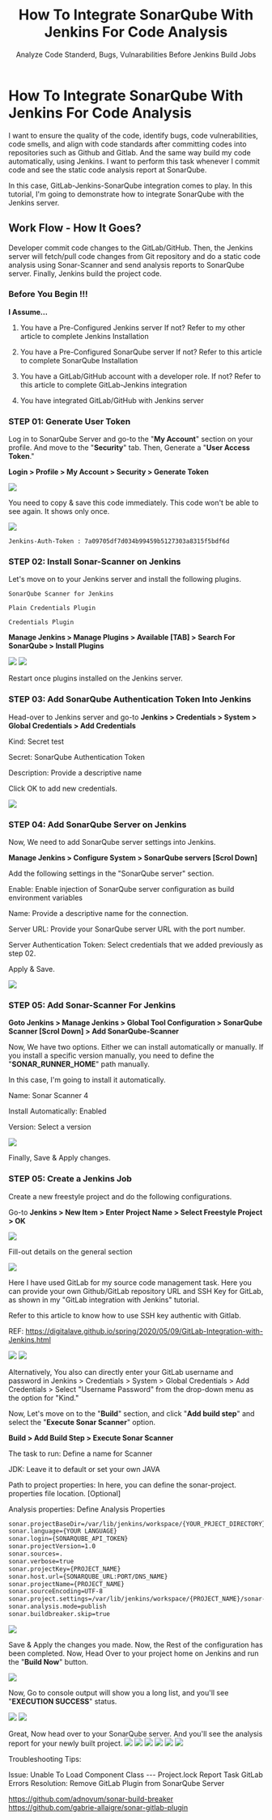 ﻿---
layout: post
authors: [dimuthu_daundasekara]
title: 'How To Integrate SonarQube With Jenkins For Code Analysis'
subtitle: "Analyze Code Standerd, Bugs, Vulnarabilities Before Jenkins Build Jobs"
description: "Ensure the quality of the code, identify bugs, code vulnerabilities, code smells, and align with code standards after committing codes into repositories such as Github, Bitbucket, and Gitlab. And the same way build my code automatically, using Jenkins. Perform this task whenever I commit code and see the static code analysis report at SonarQube"
image: /assets/img/post-imgs/Sonar-Jenkins/SonarQube+Jenkins.png
tags: [Integrate SonarQube With Jenkins, Code Analysis, Jenkins, CICD, Automation, Continuous Integration, Continuous Delivery, SonarQube,]
category: DevOps
comments: true
---

# How To Integrate SonarQube With Jenkins For Code Analysis

I want to ensure the quality of the code, identify bugs, code vulnerabilities, code smells, and align with code standards after committing codes into repositories such as Github and Gitlab. And the same way build my code automatically, using Jenkins. I want to perform this task whenever I commit code and see the static code analysis report at SonarQube.

In this case, GitLab-Jenkins-SonarQube integration comes to play.
In this tutorial, I'm going to demonstrate how to integrate SonarQube with the Jenkins server.

## Work Flow - How It Goes?

Developer commit code changes to the GitLab/GitHub. Then, the Jenkins server will fetch/pull code changes from Git repository and do a static code analysis using Sonar-Scanner and send analysis reports to SonarQube server. Finally, Jenkins build the project code.


### Before You Begin !!!

**I Assume...**

1. You have a Pre-Configured Jenkins server
If not? Refer to my other article to complete Jenkins Installation

2. You have a Pre-Configured SonarQube server
If not? Refer to this article to complete SonarQube Installation
3. You have a GitLab/GitHub account with a developer role.
If not? Refer to this article to complete GitLab-Jenkins integration
4. You have integrated GitLab/GitHub with Jenkins server

### STEP 01: Generate User Token

Log in to SonarQube Server and go-to the "**My Account**" section on your profile. And move to the "**Security**" tab. Then, Generate a "**User Access Token**."

**Login > Profile > My Account > Security > Generate Token**

<img src="/assets/img/post-imgs/Sonar-Jenkins/1.png" width="auto" width="100%">

You need to copy & save this code immediately. This code won't be able to see again. It shows only once.

<img src="/assets/img/post-imgs/Sonar-Jenkins/2.png" width="auto" width="100%">

`Jenkins-Auth-Token : 7a09705df7d034b99459b5127303a8315f5bdf6d`


### STEP 02: Install Sonar-Scanner on Jenkins

Let's move on to your Jenkins server and install the following plugins.

`SonarQube Scanner for Jenkins`

`Plain Credentials Plugin`

`Credentials Plugin`


**Manage Jenkins > Manage Plugins > Available [TAB] > Search For SonarQube > Install Plugins**

<img src="/assets/img/post-imgs/Sonar-Jenkins/3.png" width="auto" width="100%">
<img src="/assets/img/post-imgs/Sonar-Jenkins/4.png" width="auto" width="100%">

Restart once plugins installed on the Jenkins server.

### STEP 03: Add SonarQube Authentication Token Into Jenkins

Head-over to  Jenkins server and go-to **Jenkins > Credentials > System > Global Credentials > Add Credentials** 

Kind: Secret test

Secret: SonarQube Authentication Token

Description: Provide a descriptive name

Click OK to add new credentials.

<img src="/assets/img/post-imgs/Sonar-Jenkins/5.png" width="auto" width="100%">

### STEP 04: Add SonarQube Server on Jenkins

Now, We need to add SonarQube server settings into Jenkins.

**Manage Jenkins > Configure System > SonarQube servers [Scrol Down]**

Add the following settings in the "SonarQube server" section.

Enable:  Enable injection of SonarQube server configuration as build environment variables     

Name: Provide a descriptive name for the connection.

Server URL: Provide your SonarQube server URL with the port number.

Server Authentication Token: Select credentials that we added previously as step 02.

Apply & Save.

<img src="/assets/img/post-imgs/Sonar-Jenkins/6.png" width="auto" width="100%">

### STEP 05: Add Sonar-Scanner For Jenkins 

**Goto Jenkins > Manage Jenkins > Global Tool Configuration > SonarQube Scanner [Scrol Down] > Add SonarQube-Scanner**


Now, We have two options. Either we can install automatically or manually. If you install a specific version manually, you need to define the "**SONAR_RUNNER_HOME**" path manually.

In this case, I'm going to install it automatically.

Name: Sonar Scanner 4

Install Automatically: Enabled 

Version: Select a version

<img src="/assets/img/post-imgs/Sonar-Jenkins/7.png" width="auto" width="100%">

Finally, Save & Apply changes.

### STEP 05: Create a Jenkins Job

Create a new freestyle project and do the following configurations.

Go-to **Jenkins > New Item > Enter Project Name > Select Freestyle Project > OK**

<img src="/assets/img/post-imgs/Sonar-Jenkins/8.png" width="auto" width="100%">

Fill-out details on the general section

<img src="/assets/img/post-imgs/Sonar-Jenkins/9.png" width="auto" width="100%">

Here I have used GitLab for my source code management task. 
Here you can provide your own Github/GitLab repository URL and SSH Key for GitLab, as shown in my "GitLab integration with Jenkins" tutorial.

Refer to this article to know how to use SSH key authentic with Gitlab.

REF: <a href="https://digitalave.github.io/spring/2020/05/09/GitLab-Integration-with-Jenkins.html" target="_blank">https://digitalave.github.io/spring/2020/05/09/GitLab-Integration-with-Jenkins.html</a>

<img src="/assets/img/post-imgs/Sonar-Jenkins/10.png" width="auto" width="100%">

<img src="/assets/img/post-imgs/Sonar-Jenkins/11.png" width="auto" width="100%">


Alternatively, You also can directly enter your GitLab username and password in Jenkins > Credentials > System > Global Credentials > Add Credentials > Select "Username Password" from  the drop-down menu as the option for "Kind."


Now, Let's move on to the "**Build**" section, and click "**Add build step**" and select the "**Execute Sonar Scanner**" option.

**Build > Add Build Step > Execute Sonar Scanner** 

The task to run: Define a name for Scanner

JDK: Leave it to default or set your own JAVA 

Path to project properties: In here, you can define the sonar-project. properties file location. [Optional]

Analysis properties: Define Analysis Properties

```bash
sonar.projectBaseDir=/var/lib/jenkins/workspace/{YOUR_PRJECT_DIRECTORY}
sonar.language={YOUR LANGUAGE}
sonar.login={SONARQUBE_API_TOKEN}
sonar.projectVersion=1.0
sonar.sources=.
sonar.verbose=true
sonar.projectKey={PROJECT_NAME}
sonar.host.url={SONARQUBE_URL:PORT/DNS_NAME}
sonar.projectName={PROJECT_NAME}
sonar.sourceEncoding=UTF-8
sonar.project.settings=/var/lib/jenkins/workspace/{PROJECT_NAME}/sonar-project.properties
sonar.analysis.mode=publish
sonar.buildbreaker.skip=true
```

<img src="/assets/img/post-imgs/Sonar-Jenkins/12.png" width="auto" width="100%">

Save & Apply the changes you made.
Now, the Rest of the configuration has been completed. Now, Head Over to your project home on Jenkins and run the "**Build Now**" button.

<img src="/assets/img/post-imgs/Sonar-Jenkins/13.png" width="auto" width="100%">

Now, Go to console output will show you a long list, and you'll see "**EXECUTION SUCCESS**" status. 

<img src="/assets/img/post-imgs/Sonar-Jenkins/15.png" width="auto" width="100%">
<img src="/assets/img/post-imgs/Sonar-Jenkins/16.png" width="auto" width="100%">

Great, Now head over to your SonarQube server. And you'll see the analysis report for your newly built project.
<img src="/assets/img/post-imgs/Sonar-Jenkins/17.png" width="auto" width="100%">
<img src="/assets/img/post-imgs/Sonar-Jenkins/18.png" width="auto" width="100%">
<img src="/assets/img/post-imgs/Sonar-Jenkins/19.png" width="auto" width="100%">
<img src="/assets/img/post-imgs/Sonar-Jenkins/20.png" width="auto" width="100%">
<img src="/assets/img/post-imgs/Sonar-Jenkins/21.png" width="auto" width="100%">
<img src="/assets/img/post-imgs/Sonar-Jenkins/22.png" width="auto" width="100%">


Troubleshooting Tips: 

Issue: Unable To Load Component Class --- Project.lock
        Report Task
        GitLab Errors
Resolution: Remove GitLab Plugin from SonarQube Server

https://github.com/adnovum/sonar-build-breaker
https://github.com/gabrie-allaigre/sonar-gitlab-plugin


